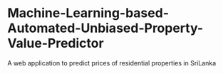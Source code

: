 # Machine-Learning-based-Automated-Unbiased-Property-Value-Predictor

A web application to predict prices of residential properties in SriLanka
